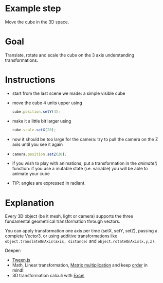 Example step
============
Move the cube in the 3D space.

Goal
====
Translate, rotate and scale the cube on the 3 axis understanding transformations.
 
Instructions
============
+   start from the last scene we made: a simple visible cube 
+   move the cube 4 units upper using
    
    ```javascript
    cube.position.setY(4);
    ```
+   make it a little bit larger using
    
    ```javascript
    cube.scale.setX(20);    
    ```
+   now it should be too large for the camera: try to pull the camera on the Z axis until you see it again
+   
    ```javascript
    camera.position.setZ(20);
    ```
+   if you wish to play with animations, put a transformation in the _animate()_ function: if you use a mutable state (i.e. variable) you will be
able to animate your cube

+   TIP: angles are expressed in radiant.

Explanation
===========
Every 3D object (be it mesh, light or camera) supports the three fundamental geometrical transformation through vectors.

You can apply transformation one axis per time (setX, setY, setZ), passing a complete Vector3, or using additive transformations
like `object.translateOnAxis(axis, distance)` and  `object.rotateOnAxis(x,y,z)`.

Deeper:
+ [Tween.js](http://learningthreejs.com/blog/2011/08/17/tweenjs-for-smooth-animation/)
+ Math, Linear transformation, [Matrix multiplication](http://en.wikipedia.org/wiki/Transformation_matrix) and keep [order](http://gamedev.stackexchange.com/questions/16719/what-is-the-correct-order-to-multiply-scale-rotation-and-translation-matrices-f) in mind!
+ 3D transformation calculi with [Excel](http://blogs.office.com/2015/02/18/excel-fun-build-3d-graphics-spreadsheet/)
